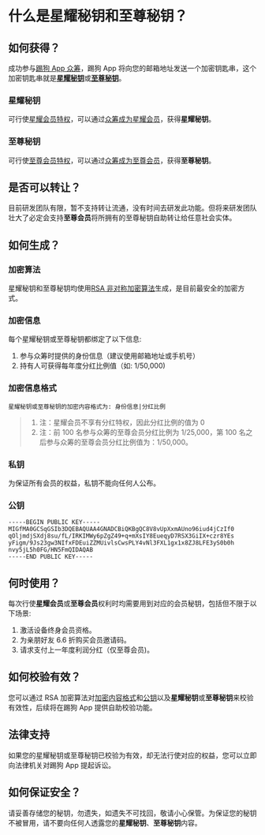 # 什么是星耀秘钥和至尊秘钥？

## 如何获得？

成功参与[踢狗 App 众筹](../crowdfunding.md#如何参与众筹)，踢狗 App 将向您的邮箱地址发送一个加密钥匙串，这个加密钥匙串就是[**星耀秘钥**](#星耀秘钥)或[**至尊秘钥**](#至尊秘钥)。

### 星耀秘钥

可行使[星耀会员特权](../crowdfunding.md#星耀会员特权)，可以通过[众筹成为星耀会员](../crowdfunding.md#星耀会员)，获得**星耀秘钥**。

### 至尊秘钥

可行使[至尊会员特权](../crowdfunding.md#至尊会员特权)，可以通过[众筹成为至尊会员](../crowdfunding.md#至尊会员)，获得**至尊秘钥**。

## 是否可以转让？

目前研发团队有限，暂不支持转让流通，没有时间去研发此功能。但将来研发团队壮大了必定会支持**至尊会员**将所拥有的至尊秘钥自助转让给任意社会实体。

## 如何生成？

### 加密算法

星耀秘钥和至尊秘钥均使用[RSA 非对称加密算法](https://baike.baidu.com/item/RSA%E7%AE%97%E6%B3%95/263310?fromtitle=RSA&fromid=210678&fr=aladdin)生成，是目前最安全的加密方式。

### 加密信息

每个星耀秘钥或至尊秘钥都绑定了以下信息:

1. 参与众筹时提供的身份信息（建议使用邮箱地址或手机号）
1. 持有人可获得每年度分红比例值（如: 1/50,000)

### 加密信息格式

```
星耀秘钥或至尊秘钥的加密内容格式为: 身份信息|分红比例
```

> 1. 注：星耀会员不享有分红特权，因此分红比例的值为 0
> 1. 注：前 100 名参与众筹的至尊会员分红比例为 1/25,000，第 100 名之后参与众筹的至尊会员分红比例值为：1/50,000。

### 私钥

为保证所有会员的权益，私钥不能向任何人公布。

### 公钥

```
-----BEGIN PUBLIC KEY-----
MIGfMA0GCSqGSIb3DQEBAQUAA4GNADCBiQKBgQC8V8vUpXxmAUno96iud4jCzIf0
qOljmdjSXdj8su/fL/IRKIMWy6pZgZ49+q+mXsIY8EueqyD7RSX3GiIX+czr8YEs
yFigm/9Js23gw3NIfxFDEuiZZMUivlsCwsPLY4vNl3FXL1gx1x8ZJ8LFE3yS0b0h
nvy5jL5h0FG/HN5FmQIDAQAB
-----END PUBLIC KEY-----
```

## 何时使用？

每次行使**星耀会员**或**至尊会员**权利时均需要用到对应的会员秘钥，包括但不限于以下场景:

1. 激活设备终身会员资格。
1. 为亲朋好友 6.6 折购买会员邀请码。
1. 请求支付上一年度利润分红（仅至尊会员)。

## 如何校验有效？

您可以通过 RSA 加密算法对[加密内容格式](#加密内容格式)和[公钥](#公钥)以及**星耀秘钥**或**至尊秘钥**来校验有效性，后续将在踢狗 App 提供自助校验功能。

## 法律支持

如果您的星耀秘钥或至尊秘钥已校验为有效，却无法行使对应的权益，您可以立即向法律机关对踢狗 App 提起诉讼。

## 如何保证安全？

请妥善存储您的秘钥，勿遗失，如遗失不可找回，敬请小心保管。为保证您的秘钥不被冒用，请不要向任何人透露您的**星耀秘钥**、**至尊秘钥**内容。
